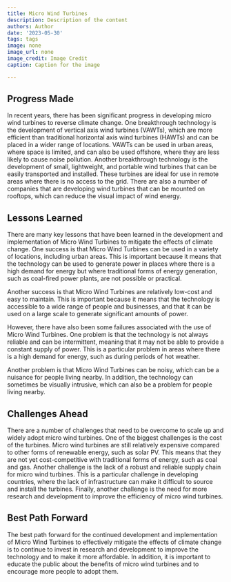 ```yaml
---
title: Micro Wind Turbines
description: Description of the content
authors: Author
date: '2023-05-30'
tags: tags
image: none
image_url: none
image_credit: Image Credit
caption: Caption for the image

---
```




## Progress Made

In recent years, there has been significant progress in developing micro wind turbines to reverse climate change. One breakthrough technology is the development of vertical axis wind turbines (VAWTs), which are more efficient than traditional horizontal axis wind turbines (HAWTs) and can be placed in a wider range of locations. VAWTs can be used in urban areas, where space is limited, and can also be used offshore, where they are less likely to cause noise pollution. Another breakthrough technology is the development of small, lightweight, and portable wind turbines that can be easily transported and installed. These turbines are ideal for use in remote areas where there is no access to the grid. There are also a number of companies that are developing wind turbines that can be mounted on rooftops, which can reduce the visual impact of wind energy.

## Lessons Learned

There are many key lessons that have been learned in the development and implementation of Micro Wind Turbines to mitigate the effects of climate change. One success is that Micro Wind Turbines can be used in a variety of locations, including urban areas. This is important because it means that the technology can be used to generate power in places where there is a high demand for energy but where traditional forms of energy generation, such as coal-fired power plants, are not possible or practical.

Another success is that Micro Wind Turbines are relatively low-cost and easy to maintain. This is important because it means that the technology is accessible to a wide range of people and businesses, and that it can be used on a large scale to generate significant amounts of power.

However, there have also been some failures associated with the use of Micro Wind Turbines. One problem is that the technology is not always reliable and can be intermittent, meaning that it may not be able to provide a constant supply of power. This is a particular problem in areas where there is a high demand for energy, such as during periods of hot weather.

Another problem is that Micro Wind Turbines can be noisy, which can be a nuisance for people living nearby. In addition, the technology can sometimes be visually intrusive, which can also be a problem for people living nearby.

## Challenges Ahead

There are a number of challenges that need to be overcome to scale up and widely adopt micro wind turbines. One of the biggest challenges is the cost of the turbines. Micro wind turbines are still relatively expensive compared to other forms of renewable energy, such as solar PV. This means that they are not yet cost-competitive with traditional forms of energy, such as coal and gas. Another challenge is the lack of a robust and reliable supply chain for micro wind turbines. This is a particular challenge in developing countries, where the lack of infrastructure can make it difficult to source and install the turbines. Finally, another challenge is the need for more research and development to improve the efficiency of micro wind turbines.

## Best Path Forward

The best path forward for the continued development and implementation of Micro Wind Turbines to effectively mitigate the effects of climate change is to continue to invest in research and development to improve the technology and to make it more affordable. In addition, it is important to educate the public about the benefits of micro wind turbines and to encourage more people to adopt them.
